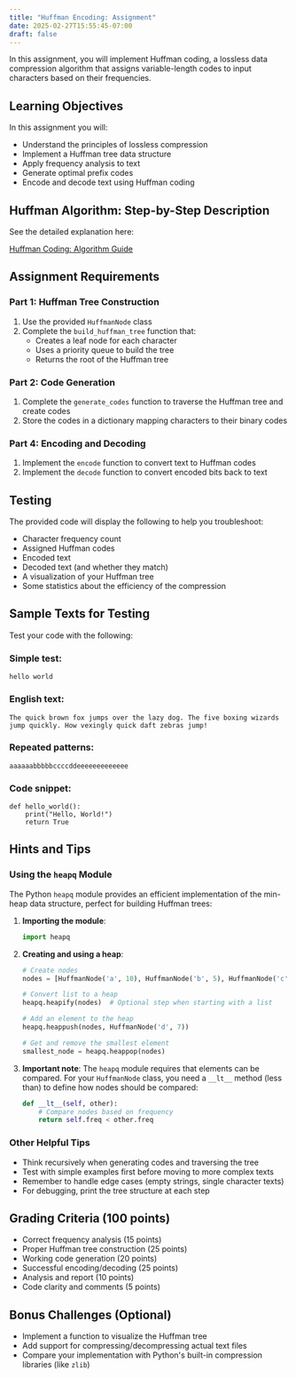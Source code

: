 ```yaml
---
title: "Huffman Encoding: Assignment"
date: 2025-02-27T15:55:45-07:00
draft: false
---
```


In this assignment, you will implement Huffman coding, a lossless data compression algorithm that assigns variable-length codes to input characters based on their frequencies.
<!--more-->

## Learning Objectives

In this assignment you will:
- Understand the principles of lossless compression
- Implement a Huffman tree data structure
- Apply frequency analysis to text
- Generate optimal prefix codes
- Encode and decode text using Huffman coding

## Huffman Algorithm: Step-by-Step Description

See the detailed explanation here:

[Huffman Coding: Algorithm Guide](/web/assignments/huffman_guide/)


## Assignment Requirements

### Part 1: Huffman Tree Construction

1. Use the provided `HuffmanNode` class
2. Complete the `build_huffman_tree` function that:
   - Creates a leaf node for each character
   - Uses a priority queue to build the tree
   - Returns the root of the Huffman tree

### Part 2: Code Generation

1. Complete the `generate_codes` function to traverse the Huffman tree and create codes
2. Store the codes in a dictionary mapping characters to their binary codes

### Part 4: Encoding and Decoding

1. Implement the `encode` function to convert text to Huffman codes
2. Implement the `decode` function to convert encoded bits back to text

## Testing

The provided code will display the following to help you troubleshoot:

* Character frequency count
* Assigned Huffman codes
* Encoded text
* Decoded text (and whether they match)
* A visualization of your Huffman tree
* Some statistics about the efficiency of the compression

## Sample Texts for Testing

Test your code with the following:

### Simple test:

```
hello world
```

### English text:

```
The quick brown fox jumps over the lazy dog. The five boxing wizards jump quickly. How vexingly quick daft zebras jump!
```

### Repeated patterns:

```
aaaaaabbbbbccccddeeeeeeeeeeeee
```

### Code snippet:

```
def hello_world():
    print("Hello, World!")
    return True
```

## Hints and Tips

### Using the `heapq` Module

The Python `heapq` module provides an efficient implementation of the min-heap data structure, perfect for building Huffman trees:

1. **Importing the module**:

   ```python
   import heapq
   ```

2. **Creating and using a heap**:

   ```python
   # Create nodes
   nodes = [HuffmanNode('a', 10), HuffmanNode('b', 5), HuffmanNode('c', 15)]

   # Convert list to a heap
   heapq.heapify(nodes)  # Optional step when starting with a list

   # Add an element to the heap
   heapq.heappush(nodes, HuffmanNode('d', 7))

   # Get and remove the smallest element
   smallest_node = heapq.heappop(nodes)
   ```

3. **Important note**: The `heapq` module requires that elements can be compared. For your `HuffmanNode` class, you need a `__lt__` method (less than) to define how nodes should be compared:

   ```python
   def __lt__(self, other):
       # Compare nodes based on frequency
       return self.freq < other.freq
   ```

### Other Helpful Tips

- Think recursively when generating codes and traversing the tree
- Test with simple examples first before moving to more complex texts
- Remember to handle edge cases (empty strings, single character texts)
- For debugging, print the tree structure at each step

## Grading Criteria (100 points)

- Correct frequency analysis (15 points)
- Proper Huffman tree construction (25 points)
- Working code generation (20 points)
- Successful encoding/decoding (25 points)
- Analysis and report (10 points)
- Code clarity and comments (5 points)

## Bonus Challenges (Optional)

- Implement a function to visualize the Huffman tree
- Add support for compressing/decompressing actual text files
- Compare your implementation with Python's built-in compression libraries (like `zlib`)
